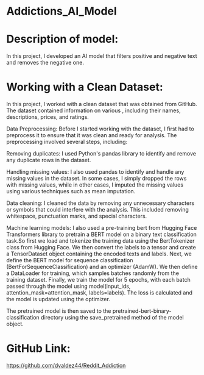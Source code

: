 # Addictions_AI_Model
# Description of model:
In this project, I developed an AI model that filters positive and negative text and removes the negative one.
# Working with a Clean Dataset:
In this project, I worked with a clean dataset that was obtained from GitHub. The dataset contained information on various , including their names, descriptions, prices, and ratings.

Data Preprocessing:
Before I started working with the dataset, I first had to preprocess it to ensure that it was clean and ready for analysis. The preprocessing involved several steps, including:

Removing duplicates: I used Python's pandas library to identify and remove any duplicate rows in the dataset.

Handling missing values: I also used pandas to identify and handle any missing values in the dataset. In some cases, I simply dropped the rows with missing values, while in other cases, I imputed the missing values using various techniques such as mean imputation.

Data cleaning: I cleaned the data by removing any unnecessary characters or symbols that could interfere with the analysis. This included removing whitespace, punctuation marks, and special characters.

Machine learning models: I also used a pre-training bert from Hugging Face Transformers library to pretrain a BERT model on a binary text classification task.So first we load and tokenize the training data using the BertTokenizer class from Hugging Face. We then convert the labels to a tensor and create a TensorDataset object containing the encoded texts and labels.
Next, we define the BERT model for sequence classification (BertForSequenceClassification) and an optimizer (AdamW). We then define a DataLoader for training, which samples batches randomly from the training dataset.
Finally, we train the model for 5 epochs, with each batch passed through the model using model(input_ids, attention_mask=attention_mask, labels=labels). The loss is calculated and the model is updated using the optimizer.

The pretrained model is then saved to the pretrained-bert-binary-classification directory using the save_pretrained method of the model object.

# GitHub Link:
https://github.com/dvaldez44/Reddit_Addiction
